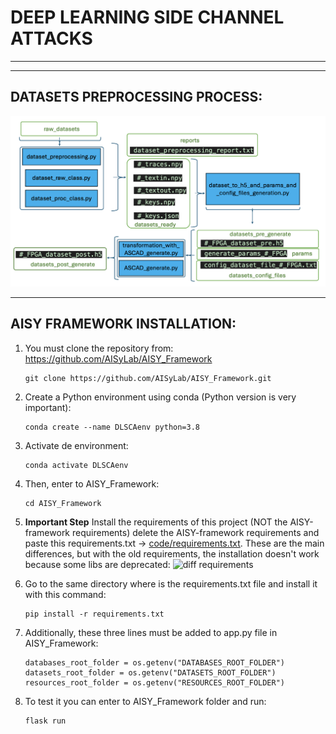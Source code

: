 # DEEP LEARNING SIDE CHANNEL ATTACKS
--------
--------

## DATASETS PREPROCESSING PROCESS:

![code_flowchart.png](/doc/images/code_flowchart.png)

--------

## AISY FRAMEWORK INSTALLATION:

1. You must clone the repository from: https://github.com/AISyLab/AISY_Framework
    ```
    git clone https://github.com/AISyLab/AISY_Framework.git
    ```

2. Create a Python environment using conda (Python version is very important):
   ```
   conda create --name DLSCAenv python=3.8
   ```
3. Activate de environment:
    ```
   conda activate DLSCAenv
   ``` 
4. Then, enter to AISY_Framework:
    ```
    cd AISY_Framework
    ```
5. **Important Step** Install the requirements of this project (NOT the AISY-framework requirements) delete the AISY-framework requirements and paste this requirements.txt -> [code/requirements.txt](/code/requirements.txt). These are the main differences, but with the old requirements, the installation doesn't work because some libs are deprecated: ![diff requirements](/doc/images/requirements_diff.png)

6. Go to the same directory where is the requirements.txt file and install it with this command:
   ```
   pip install -r requirements.txt
   ```
7. Additionally, these three lines must be added to app.py file in AISY_Framework:
   ```
   databases_root_folder = os.getenv("DATABASES_ROOT_FOLDER")
   datasets_root_folder = os.getenv("DATASETS_ROOT_FOLDER")
   resources_root_folder = os.getenv("RESOURCES_ROOT_FOLDER")
    ```
8. To test it you can enter to AISY_Framework folder and run:
   ```
   flask run
   ```